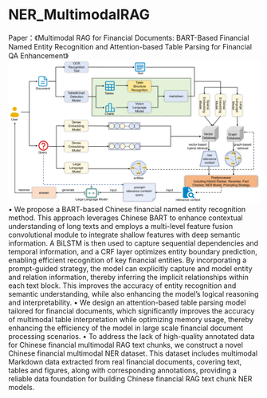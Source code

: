# NER_MultimodalRAG
Paper：《Multimodal RAG for Financial Documents: BART-Based Financial Named Entity Recognition and Attention-based Table Parsing for Financial QA Enhancement》
![image](model_architecture.png)
• We propose a BART-based Chinese financial named entity recognition method. This approach leverages Chinese BART to enhance contextual understanding of long texts and employs a multi-level feature fusion convolutional module to integrate shallow features with deep semantic information. A BiLSTM is then used to capture sequential dependencies and temporal information, and a CRF layer optimizes entity boundary prediction, enabling efficient recognition of key financial entities. By incorporating a prompt-guided strategy, the model can explicitly capture and model entity and relation information, thereby inferring the implicit relationships within each text block. This improves the accuracy of entity recognition and semantic understanding, while also enhancing the model’s logical reasoning and interpretability.
• We design an attention-based table parsing model tailored for financial documents, which significantly improves the accuracy of multimodal table interpretation while optimizing memory usage, thereby enhancing the efficiency of the model in large scale financial document processing scenarios.
• To address the lack of high-quality annotated data for Chinese financial multimodal RAG text chunks, we construct a novel Chinese financial multimodal NER dataset. This dataset includes multimodal Markdown data extracted from real financial documents, covering text, tables and figures, along with corresponding annotations, providing a reliable data foundation for building Chinese financial RAG text chunk NER models.
